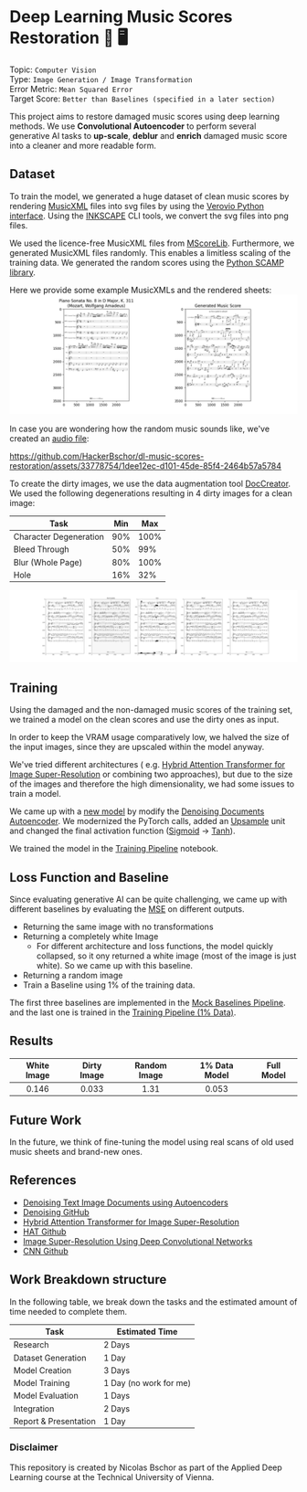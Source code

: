 # Deep Learning Music Scores Restoration 🎼 🖥️

Topic: `Computer Vision` 
<br>
Type: `Image Generation / Image Transformation`
<br>
Error Metric: `Mean Squared Error`
<br>
Target Score: `Better than Baselines (specified in a later section)`

This project aims to restore damaged music scores using deep learning methods. 
We use **Convolutional Autoencoder** to perform several generative AI tasks to **up-scale**, 
**deblur** and **enrich** damaged music score into a cleaner and more readable form. 

## Dataset 

To train the model, we generated a huge dataset of clean music scores by rendering [MusicXML](https://de.wikipedia.org/wiki/MusicXML) 
files into svg files by using the [Verovio Python interface](https://pypi.org/project/verovio/). 
Using the [INKSCAPE](https://inkscape.org/de/) CLI tools, we convert the svg files into png files.  

We used the licence-free MusicXML files from [MScoreLib](http://mscorelib.com/actree/). Furthermore, 
we generated MusicXML files randomly. This enables a limitless scaling of the training data.
We generated the random scores using the [Python SCAMP library](http://scamp.marcevanstein.com/index.html).  

Here we provide some example MusicXMLs and the rendered sheets:
![Example renders of MusicXMLs](assets/ds_creation/example_sheets.png)

In case you are wondering how the random music sounds like,
we've created an [audio file](assets/ds_creation/RandomMusic.mp3):

https://github.com/HackerBschor/dl-music-scores-restoration/assets/33778754/1dee12ec-d101-45de-85f4-2464b57a5784

To create the dirty images, we use the data augmentation tool [DocCreator](https://doc-creator.labri.fr/).
We used the following degenerations resulting in 4 dirty images for a clean image: 

| Task                   | Min | Max  |
|------------------------|-----|------|
| Character Degeneration | 90% | 100% |
| Bleed Through          | 50% | 99%  |
| Blur (Whole Page)      | 80% | 100% |
| Hole                   | 16% | 32%  |

![degenerations.png](assets/ds_creation/degenerations.png)

## Training

Using the damaged and the non-damaged music scores of the training set, 
we trained a model on the clean scores and use the dirty ones as input.

In order to keep the VRAM usage comparatively low, 
we halved the size of the input images, since they are upscaled within the model anyway.

We've tried different architectures ( e.g. [Hybrid Attention Transformer for Image Super-Resolution](https://arxiv.org/abs/2205.04437v3)
or combining two approaches), but due to the size of the images and therefore the high dimensionality,
we had some issues to train a model.  

We came up with a [new model](dl/model.py) by modify the [Denoising Documents Autoencoder](https://github.com/Surya-Prakash-Reddy/Denoising-Documents).
We modernized the PyTorch calls, added an [Upsample](https://pytorch.org/docs/stable/generated/torch.nn.Upsample.html) 
unit and changed the final activation function ([Sigmoid](https://pytorch.org/docs/stable/generated/torch.nn.Sigmoid.html) &#8594; [Tanh](https://pytorch.org/docs/stable/generated/torch.nn.Tanh.html)).   

We trained the model in the [Training Pipeline](dl/training_full.ipynb) notebook. 

## Loss Function and Baseline

Since evaluating generative AI can be quite challenging, we came up with different baselines by evaluating the 
[MSE](https://pytorch.org/docs/stable/generated/torch.nn.MSELoss.html) on different outputs.  

* Returning the same image with no transformations
* Returning a completely white Image
  * For different architecture and loss functions, the model quickly collapsed, so it ony returned a white image 
    (most of the image is just white). So we came up with this baseline.
* Returning a random image
* Train a Baseline using 1% of the training data.

The first three baselines are implemented in the [Mock Baselines Pipeline](dl/mock_baselines.ipynb).
and the last one is trained in the [Training Pipeline (1% Data)](dl/training_baseline.ipynb). 

## Results

| White Image | Dirty Image | Random Image | 1% Data Model | Full Model |
|:-----------:|:-----------:|:------------:|:-------------:|:----------:|
|    0.146    |    0.033    |     1.31     |     0.053     |            |

## Future Work
In the future, 
we think of fine-tuning the model using real scans of old used music sheets and brand-new ones.

## References
* [Denoising Text Image Documents using Autoencoders](https://www.researchgate.net/publication/356423394_Denoising_Text_Image_Documents_using_Autoencoders)
* [Denoising GitHub](https://github.com/Surya-Prakash-Reddy/Denoising-Documents)
* [Hybrid Attention Transformer for Image Super-Resolution](https://arxiv.org/abs/2205.04437v3)
* [HAT Github](https://github.com/XPixelGroup/HAT)
* [Image Super-Resolution Using Deep Convolutional Networks](https://arxiv.org/abs/1501.00092)
* [CNN Github](https://github.com/amanshenoy/image-super-resolution)

## Work Breakdown structure

In the following table, we break down the tasks and the
estimated amount of time needed to complete them. 

| Task                  | Estimated Time         |
|-----------------------|------------------------|
| Research              | 2 Days                 |
| Dataset Generation    | 1 Day                  |
| Model Creation        | 3 Days                 |
| Model Training        | 1 Day (no work for me) |
| Model Evaluation      | 1 Days                 |
| Integration           | 2 Days                 |
| Report & Presentation | 1 Day                  |


### Disclaimer
This repository is created by Nicolas Bschor as part of 
the Applied Deep Learning course at the Technical University of Vienna.
